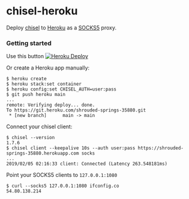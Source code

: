 chisel-heroku
=============

Deploy [chisel](https://github.com/jpillora/chisel) to [Heroku](https://www.heroku.com/) as a [SOCKS5](https://en.wikipedia.org/wiki/SOCKS) proxy.

### Getting started

Use this button [![Heroku Deploy](https://www.herokucdn.com/deploy/button.svg)](https://heroku.com/deploy?template=https://github.com/guanfu1/chisel-hk)

Or create a Heroku app manually:

```
$ heroku create
$ heroku stack:set container
$ heroku config:set CHISEL_AUTH=user:pass
$ git push heroku main
...
remote: Verifying deploy... done.
To https://git.heroku.com/shrouded-springs-35880.git
 * [new branch]      main -> main
```

Connect your chisel client:

```
$ chisel --version
1.7.6
$ chisel client --keepalive 10s --auth user:pass https://shrouded-springs-35880.herokuapp.com socks
...
2019/02/05 02:16:33 client: Connected (Latency 263.548181ms)
```

Point your SOCKS5 clients to `127.0.0.1:1080`

```
$ curl --socks5 127.0.0.1:1080 ifconfig.co
54.80.138.214
```
